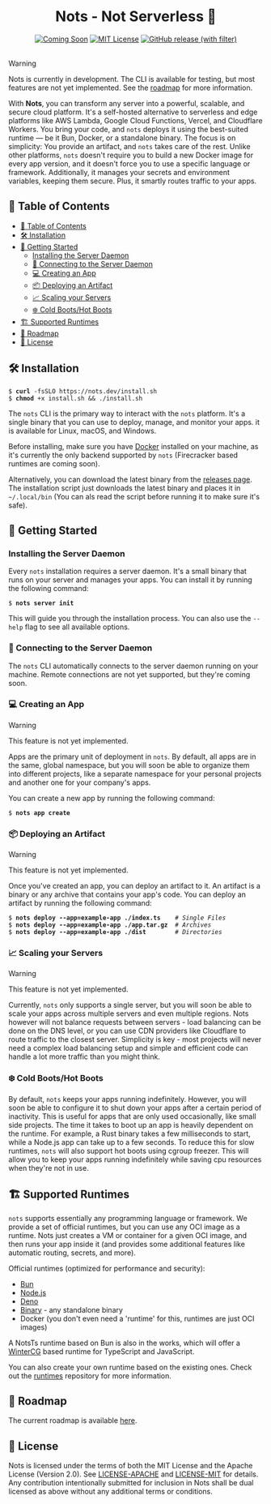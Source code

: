 <div align="center">
  <h1 align="center"> Nots - Not Serverless 🌟</h1>
  <a href="https://github.com/yourrepo/nots"><img src="https://img.shields.io/badge/Status-Coming%20Soon-yellow.svg" alt="Coming Soon"></a>
  <a href="https://opensource.org/licenses/MIT"><img src="https://img.shields.io/badge/License-MIT-green.svg" alt="MIT License"></a>
  <a href="https://github.com/explodingcamera/nots/releases"><img alt="GitHub release (with filter)" src="https://img.shields.io/github/v/release/explodingcamera/nots?filter=nots-cli*&style=social"></a>
</div>

<br>

> [!WARNING]  
> Nots is currently in development. The CLI is available for testing, but most features are not yet implemented. See the [roadmap](./ROADMAP.md) for more information.

With **Nots**, you can transform any server into a powerful, scalable, and secure cloud platform. It's a self-hosted alternative to serverless and edge platforms like AWS Lambda, Google Cloud Functions, Vercel, and Cloudflare Workers. You bring your code, and `nots` deploys it using the best-suited runtime — be it Bun, Docker, or a standalone binary.
The focus is on simplicity: You provide an artifact, and `nots` takes care of the rest. Unlike other platforms, `nots` doesn't require you to build a new Docker image for every app version, and it doesn't force you to use a specific language or framework. Additionally, it manages your secrets and environment variables, keeping them secure. Plus, it smartly routes traffic to your apps.

## 📖 Table of Contents

- [📖 Table of Contents](#-table-of-contents)
- [🛠 Installation](#-installation)
- [🚀 Getting Started](#-getting-started)
  - [Installing the Server Daemon](#installing-the-server-daemon)
  - [📡 Connecting to the Server Daemon](#-connecting-to-the-server-daemon)
  - [💻 Creating an App](#-creating-an-app)
  - [📦 Deploying an Artifact](#-deploying-an-artifact)
  - [📈 Scaling your Servers](#-scaling-your-servers)
  - [❄️ Cold Boots/Hot Boots](#️-cold-bootshot-boots)
- [🏗 Supported Runtimes](#-supported-runtimes)
- [📝 Roadmap](#-roadmap)
- [📄 License](#-license)

## 🛠 Installation
<pre><code>$ <b>curl</b> -fsSLO https://nots.dev/install.sh
$ <b>chmod</b> +x install.sh && ./install.sh
</code></pre>

The `nots` CLI is the primary way to interact with the `nots` platform. It's a single binary that you can use to deploy, manage, and monitor your apps. it is available for Linux, macOS, and Windows.

Before installing, make sure you have [Docker](https://docs.docker.com/get-docker/) installed on your machine, as it's currently the only backend supported by `nots` (Firecracker based runtimes are coming soon).

Alternatively, you can download the latest binary from the [releases page](https://github.com/explodingcamera/nots/releases). The installation script just downloads the latest binary and places it in `~/.local/bin` (You can als read the script before running it to make sure it's safe).

## 🚀 Getting Started

### Installing the Server Daemon

Every `nots` installation requires a server daemon. It's a small binary that runs on your server and manages your apps. You can install it by running the following command:

<pre><code>$ <b>nots server init</b></code></pre>

This will guide you through the installation process. You can also use the `--help` flag to see all available options.

### 📡 Connecting to the Server Daemon


The `nots` CLI automatically connects to the server daemon running on your machine. Remote connections are not yet supported, but they're coming soon.

<!-- If you want to connect to a remote server, set the `NOTS_SERVER` environment variable to the server's address. For example:

<pre><code>$ <b>export NOTS_SERVER=ssh://user@server</b></code></pre> -->

### 💻 Creating an App

> [!WARNING]
> This feature is not yet implemented.

Apps are the primary unit of deployment in `nots`. By default, all apps are in the same, global namespace, but you will soon be able to organize them into different projects, like a separate namespace for your personal projects and another one for your company's apps.

You can create a new app by running the following command:

<pre><code>$ <b>nots app create</b></code></pre>

### 📦 Deploying an Artifact

> [!WARNING]
> This feature is not yet implemented.

Once you've created an app, you can deploy an artifact to it. An artifact is a binary or any archive that contains your app's code. You can deploy an artifact by running the following command:

<pre><code>$ <b>nots deploy --app=example-app ./index.ts</b>    <i># Single Files</i>
$ <b>nots deploy --app=example-app ./app.tar.gz</b>  <i># Archives</i>
$ <b>nots deploy --app=example-app ./dist</b>        <i># Directories</i>
</code></pre>

### 📈 Scaling your Servers

> [!WARNING]
> This feature is not yet implemented.

Currently, `nots` only supports a single server, but you will soon be able to scale your apps across multiple servers and even multiple regions. Nots however will not balance requests between servers - load balancing can be done on the DNS level, or you can use CDN providers like Cloudflare to route traffic to the closest server. Simplicity is key - most projects will never need a complex load balancing setup and simple and efficient code can handle a lot more traffic than you might think.

### ❄️ Cold Boots/Hot Boots

By default, `nots` keeps your apps running indefinitely. However, you will soon be able to configure it to shut down your apps after a certain period of inactivity. This is useful for apps that are only used occasionally, like small side projects. The time it takes to boot up an app is heavily dependent on the runtime. For example, a Rust binary takes a few milliseconds to start, while a Node.js app can take up to a few seconds.
To reduce this for slow runtimes, `nots` will also support hot boots using cgroup freezer. This will allow you to keep your apps running indefinitely while saving cpu resources when they're not in use.

## 🏗 Supported Runtimes

`nots` supports essentially any programming language or framework.
We provide a set of official runtimes, but you can use any OCI image as a runtime.
Nots just creates a VM or container for a given OCI image, and then runs your app inside it (and provides some additional features like automatic routing, secrets, and more).

Official runtimes (optimized for performance and security):
- [Bun](https://github.com/nots-dev/runtimes#bun) 
- [Node.js](https://github.com/nots-dev/runtimes#node)
- [Deno](https://github.com/nots-dev/runtimes#deno)
- [Binary](https://github.com/nots-dev/runtimes) - any standalone binary
- Docker (you don't even need a 'runtime' for this, runtimes are just OCI images)

A NotsTs runtime based on Bun is also in the works, which will offer a [WinterCG](https://wintercg.org/) based runtime for TypeScript and JavaScript.

You can also create your own runtime based on the existing ones. Check out the [runtimes](https://github.com/nots-dev/runtimes) repository for more information.

## 📝 Roadmap

The current roadmap is available [here](./ROADMAP.md).

<!-- ## 📚 Documentation

* CLI
* Continuous Deployment
* App Configuration
  * Secrets
  * Environment Variables

## 📖 Cookbook

* [JavaScript/TypeScript](https://nots.dev/cookbook/js)
  * [Next.js](https://nots.dev/cookbook/js/nextjs)
  * [Express](https://nots.dev/cookbook/js/express)
  * [Hono](https://nots.dev/cookbook/hono)
* [Rust](https://nots.dev/cookbook/rust)
* [Go](https://nots.dev/cookbook/go) -->

## 📄 License

Nots is licensed under the terms of both the MIT License and the Apache License (Version 2.0).
See [LICENSE-APACHE](./LICENSE-APACHE) and [LICENSE-MIT](./LICENSE-MIT) for details.
Any contribution intentionally submitted for inclusion in Nots shall be dual licensed as above without any additional terms or conditions.